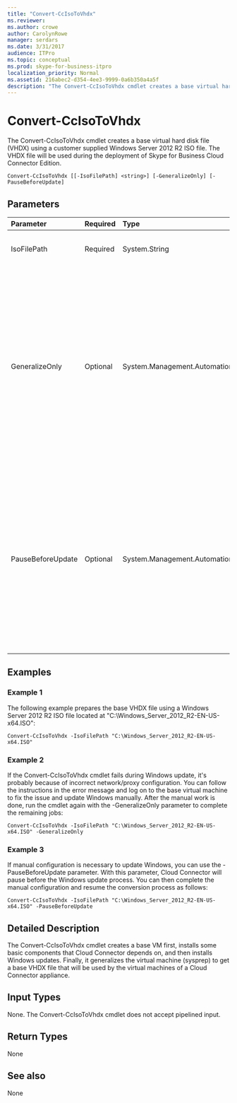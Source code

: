 ```yaml
---
title: "Convert-CcIsoToVhdx"
ms.reviewer: 
ms.author: crowe
author: CarolynRowe
manager: serdars
ms.date: 3/31/2017
audience: ITPro
ms.topic: conceptual
ms.prod: skype-for-business-itpro
localization_priority: Normal
ms.assetid: 216abec2-d354-4ee3-9999-0a6b350a4a5f
description: "The Convert-CcIsoToVhdx cmdlet creates a base virtual hard disk file (VHDX) using a customer supplied Windows Server 2012 R2 ISO file. The VHDX file will be used during the deployment of Skype for Business Cloud Connector Edition."
---
```


# Convert-CcIsoToVhdx
 
The Convert-CcIsoToVhdx cmdlet creates a base virtual hard disk file (VHDX) using a customer supplied Windows Server 2012 R2 ISO file. The VHDX file will be used during the deployment of Skype for Business Cloud Connector Edition.
  
```
Convert-CcIsoToVhdx [[-IsoFilePath] <string>] [-GeneralizeOnly] [-PauseBeforeUpdate]
```

## Parameters

|**Parameter**|**Required**|**Type**|**Description**|
|:-----|:-----|:-----|:-----|
|IsoFilePath  <br/> | Required <br/> |System.String  <br/> | The path to the Windows Server 2012 R2 ISO file. <br/> |
|GeneralizeOnly  <br/> |Optional  <br/> |System.Management.Automation.SwitchParameter  <br/> |If the conversion process fails during Windows update, you can try to configure a network/proxy and update Windows manually. After the manual work is done, you can run this cmdlet with the -GeneralizeOnly parameter and it will complete the remaining jobs.  <br/> |
|PauseBeforeUpdate  <br/> |Optional  <br/> |System.Management.Automation.SwitchParameter  <br/> |To update Windows, some manual network/proxy configuration on the base VM might be necessary. The conversion process will pause before Windows update if this parameter is provided. After the manual configuration is done, you can resume the process.  <br/> |
   
## Examples
<a name="Examples"> </a>

### Example 1

The following example prepares the base VHDX file using a Windows Server 2012 R2 ISO file located at "C:\Windows_Server_2012_R2-EN-US-x64.ISO": 
  
```
Convert-CcIsoToVhdx -IsoFilePath "C:\Windows_Server_2012_R2-EN-US-x64.ISO" 
```

### Example 2

If the Convert-CcIsoToVhdx cmdlet fails during Windows update, it's probably because of incorrect network/proxy configuration. You can follow the instructions in the error message and log on to the base virtual machine to fix the issue and update Windows manually. After the manual work is done, run the cmdlet again with the -GeneralizeOnly parameter to complete the remaining jobs: 
  
```
Convert-CcIsoToVhdx -IsoFilePath "C:\Windows_Server_2012_R2-EN-US-x64.ISO" -GeneralizeOnly
```

### Example 3

If manual configuration is necessary to update Windows, you can use the -PauseBeforeUpdate parameter. With this parameter, Cloud Connector will pause before the Windows update process. You can then complete the manual configuration and resume the conversion process as follows:
  
```
Convert-CcIsoToVhdx -IsoFilePath "C:\Windows_Server_2012_R2-EN-US-x64.ISO" -PauseBeforeUpdate 
```

## Detailed Description
<a name="DetailedDescription"> </a>

The Convert-CcIsoToVhdx cmdlet creates a base VM first, installs some basic components that Cloud Connector depends on, and then installs Windows updates. Finally, it generalizes the virtual machine (sysprep) to get a base VHDX file that will be used by the virtual machines of a Cloud Connector appliance. 
  
## Input Types
<a name="InputTypes"> </a>

None. The Convert-CcIsoToVhdx cmdlet does not accept pipelined input. 
  
## Return Types
<a name="ReturnTypes"> </a>

None
  
## See also
<a name="ReturnTypes"> </a>

None
  

